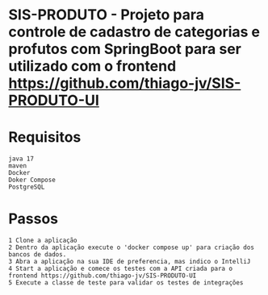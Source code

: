 # SIS-PRODUTO - Projeto para controle de cadastro de categorias e profutos com SpringBoot para ser utilizado com o frontend https://github.com/thiago-jv/SIS-PRODUTO-UI

# Requisitos

```
java 17
maven
Docker
Doker Compose
PostgreSQL
```

# Passos
```
1 Clone a aplicação 
2 Dentro da aplicação execute o 'docker compose up' para criação dos bancos de dados.
3 Abra a aplicação na sua IDE de preferencia, mas indico o IntelliJ
4 Start a aplicação e comece os testes com a API criada para o frontend https://github.com/thiago-jv/SIS-PRODUTO-UI
5 Execute a classe de teste para validar os testes de integrações
```
